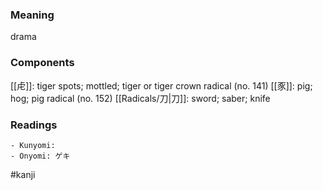 ### Meaning

drama

### Components

[[虍]]: tiger spots; mottled; tiger or tiger crown radical (no. 141) [[豕]]: pig; hog; pig radical (no. 152) [[Radicals/刀|刀]]: sword; saber; knife

### Readings

```
- Kunyomi: 
- Onyomi: ゲキ
```

#kanji
